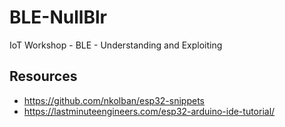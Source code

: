 # BLE-NullBlr
IoT Workshop - BLE - Understanding and Exploiting 



## Resources
- https://github.com/nkolban/esp32-snippets
- https://lastminuteengineers.com/esp32-arduino-ide-tutorial/
